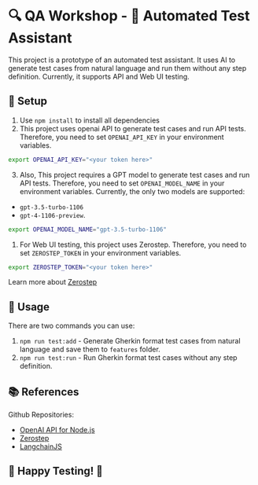 # 🔍 QA Workshop - 🤖 Automated Test Assistant

This project is a prototype of an automated test assistant. It uses AI to generate test cases from natural language and run them without any step definition. Currently, it supports API and Web UI testing.

## 🔧 Setup

1. Use `npm install` to install all dependencies
2. This project uses openai API to generate test cases and run API tests. Therefore, you need to set `OPENAI_API_KEY` in your environment variables.
```bash
export OPENAI_API_KEY="<your token here>"
```

3. Also, This project requires a GPT model to generate test cases and run API tests. Therefore, you need to set `OPENAI_MODEL_NAME` in your environment variables. Currently, the only two models are supported:
- `gpt-3.5-turbo-1106`
- `gpt-4-1106-preview`.
```bash
export OPENAI_MODEL_NAME="gpt-3.5-turbo-1106"
```

1. For Web UI testing, this project uses Zerostep. Therefore, you need to set `ZEROSTEP_TOKEN` in your environment variables.

```bash
export ZEROSTEP_TOKEN="<your token here>"
```

Learn more about [Zerostep](https://zerostep.com)

## 🚀 Usage

There are two commands you can use:

1. `npm run test:add` - Generate Gherkin format test cases from natural language and save them to `features` folder.
2. `npm run test:run` - Run Gherkin format test cases without any step definition.

## 📚 References

Github Repositories:

- [OpenAI API for Node.js](https://github.com/openai/openai-node)
- [Zerostep](https://github.com/zerostep-ai/zerostep)
- [LangchainJS](https://github.com/langchain-ai/langchainjs)

## 🎉 Happy Testing! 🎉

